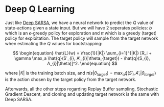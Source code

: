 # Deep Q Learning

Just like [Deep SARSA](https://github.com/weiminn/reinforcement/blob/main/08_Deep_SARSA/readme.md), we have a neural network to predict the $Q$ value of state-actions given a state input. But we will have 2 seperates policies: $b$ which is an $\epsilon$-greedy policy for exploration and $\pi$ which is a greedy (target) policy for exploitation. The target policy will sample from the target network when estimating the $Q$ values for bootstrapping:

$$
\begin{equation}
    \hat{L}(w) = \frac{1}{|K|} \sum_{i=1}^{|K|} [R_i + \gamma \max_a \hat{q}(S'_{i}, A'_{i}|\theta_{target}) - \hat{q}(S_{i}, A_{i}|\theta)]^2.
\end{equation}
$$

where $|K|$ is the training batch size, and $\pi(s|\theta_{target}) = \max_a \hat{q}(S'_{i}, A'_{i}|\theta_{target})$ is the action chosen by the target policy from the target network.

Afterwards, all the other steps regarding Replay Buffer sampling, Stochastic Gradient Descent, and cloning and updating target network is the same with Deep SARSA.